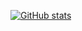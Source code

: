 <!-- ### Hi there 👋 -->

<!--
**thomas861205/thomas861205** is a ✨ _special_ ✨ repository because its `README.md` (this file) appears on your GitHub profile.

Here are some ideas to get you started:

- 🔭 I’m currently working on ...
- 🌱 I’m currently learning ...
- 👯 I’m looking to collaborate on ...
- 🤔 I’m looking for help with ...
- 💬 Ask me about ...
- 📫 How to reach me: ...
- 😄 Pronouns: ...
- ⚡ Fun fact: ...
-->

[![GitHub stats](https://github-readme-stats.vercel.app/api?username=thomas861205&count_private=true&show_icons=true&border_color=4d4d4d&theme=midnight-purple)](https://github.com/anuraghazra/github-readme-stats)

<!--
[![Top Langs](https://github-readme-stats.vercel.app/api/top-langs/?username=thomas861205&layout=compact&border_color=4d4d4d&theme=midnight-purple&hide=html,makefile)](https://github.com/anuraghazra/github-readme-stats)
--!>

<!-- <img align="left" alt="GitHub stats" src="https://github-readme-stats.vercel.app/api?username=thomas861205&count_private=true&show_icons=true&theme=midnight=purple"/> -->

